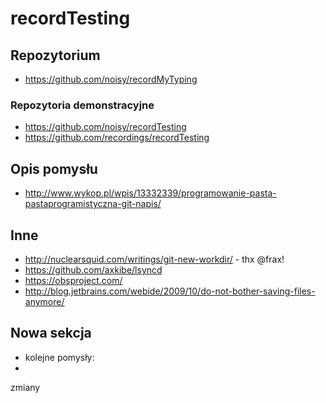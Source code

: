 # recordTesting

## Repozytorium
* https://github.com/noisy/recordMyTyping

### Repozytoria demonstracyjne
* https://github.com/noisy/recordTesting
* https://github.com/recordings/recordTesting

## Opis pomysłu
* http://www.wykop.pl/wpis/13332339/programowanie-pasta-pastaprogramistyczna-git-napis/

## Inne

* http://nuclearsquid.com/writings/git-new-workdir/ - thx @frax!
* https://github.com/axkibe/lsyncd
* https://obsproject.com/
* http://blog.jetbrains.com/webide/2009/10/do-not-bother-saving-files-anymore/

## Nowa sekcja

* kolejne pomysły:
* 
zmiany